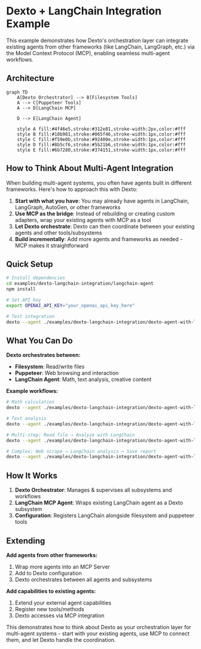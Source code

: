 # Dexto + LangChain Integration Example

This example demonstrates how Dexto's orchestration layer can integrate existing agents from other frameworks (like LangChain, LangGraph, etc.) via the Model Context Protocol (MCP), enabling seamless multi-agent workflows.

## Architecture

```mermaid
graph TD
    A[Dexto Orchestrator] --> B[Filesystem Tools]
    A --> C[Puppeteer Tools]
    A --> D[LangChain MCP]
    
    D --> E[LangChain Agent]
    
    style A fill:#4f46e5,stroke:#312e81,stroke-width:2px,color:#fff
    style B fill:#10b981,stroke:#065f46,stroke-width:1px,color:#fff
    style C fill:#f59e0b,stroke:#92400e,stroke-width:1px,color:#fff
    style D fill:#8b5cf6,stroke:#5b21b6,stroke-width:1px,color:#fff
    style E fill:#6b7280,stroke:#374151,stroke-width:1px,color:#fff
```

## How to Think About Multi-Agent Integration

When building multi-agent systems, you often have agents built in different frameworks. Here's how to approach this with Dexto:

1. **Start with what you have**: You may already have agents in LangChain, LangGraph, AutoGen, or other frameworks
2. **Use MCP as the bridge**: Instead of rebuilding or creating custom adapters, wrap your existing agents with MCP as a tool
3. **Let Dexto orchestrate**: Dexto can then coordinate between your existing agents and other tools/subsystems
4. **Build incrementally**: Add more agents and frameworks as needed - MCP makes it straightforward

## Quick Setup

```bash
# Install dependencies
cd examples/dexto-langchain-integration/langchain-agent
npm install

# Set API key
export OPENAI_API_KEY="your_openai_api_key_here"

# Test integration
dexto --agent ./examples/dexto-langchain-integration/dexto-agent-with-langchain.yml "Solve: 2^10 + 15 * 3"
```

## What You Can Do

**Dexto orchestrates between:**
- **Filesystem**: Read/write files
- **Puppeteer**: Web browsing and interaction
- **LangChain Agent**: Math, text analysis, creative content

**Example workflows:**
```bash
# Math calculation
dexto --agent ./examples/dexto-langchain-integration/dexto-agent-with-langchain.yml "Solve: 2^10 + 15 * 3"

# Text analysis
dexto --agent ./examples/dexto-langchain-integration/dexto-agent-with-langchain.yml "Analyze this text: 'I love this product!'"

# Multi-step: Read file → Analyze with LangChain
dexto --agent ./examples/dexto-langchain-integration/dexto-agent-with-langchain.yml "Read README.md, then analyze its content."

# Complex: Web scrape → LangChain analysis → Save report
dexto --agent ./examples/dexto-langchain-integration/dexto-agent-with-langchain.yml "Search web for AI trends, analyze with LangChain Agent, save report"
```

## How It Works

1. **Dexto Orchestrator**: Manages & supervises all subsystems and workflows
2. **LangChain MCP Agent**: Wraps existing LangChain agent as a Dexto subsystem
3. **Configuration**: Registers LangChain alongside filesystem and puppeteer tools

## Extending

**Add agents from other frameworks:**
1. Wrap more agents into an MCP Server
2. Add to Dexto configuration
3. Dexto orchestrates between all agents and subsystems

**Add capabilities to existing agents:**
1. Extend your external agent capabilities
2. Register new tools/methods
3. Dexto accesses via MCP integration

This demonstrates how to think about Dexto as your orchestration layer for multi-agent systems - start with your existing agents, use MCP to connect them, and let Dexto handle the coordination.
